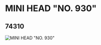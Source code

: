 # MINI HEAD  "NO. 930"
## 74310
![MINI HEAD  "NO. 930"](https://lc-www-live-s.legocdn.com/media/bricks/5/2/4656484.jpg)